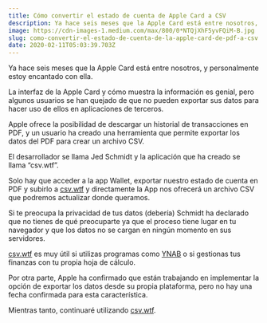 ```yaml
---
title: Cómo convertir el estado de cuenta de Apple Card a CSV
description: Ya hace seis meses que la Apple Card está entre nosotros, y personalmente estoy encantado con ella.
image: https://cdn-images-1.medium.com/max/800/0*NTQjXhF5yvFQiM-B.jpg
slug: como-convertir-el-estado-de-cuenta-de-la-apple-card-de-pdf-a-csv
date: 2020-02-11T05:03:39.703Z
---
```


Ya hace seis meses que la Apple Card está entre nosotros, y personalmente estoy encantado con ella.

La interfaz de la Apple Card y cómo muestra la información es genial, pero algunos usuarios se han quejado de que no pueden exportar sus datos para hacer uso de ellos en aplicaciones de terceros.

Apple ofrece la posibilidad de descargar un historial de transacciones en PDF, y un usuario ha creado una herramienta que permite exportar los datos del PDF para crear un archivo CSV.

El desarrollador se llama Jed Schmidt y la aplicación que ha creado se llama “csv.wtf”.

Solo hay que acceder a la app Wallet, exportar nuestro estado de cuenta en PDF y subirlo a [csv.wtf](https://csv.wtf/apple-card/) y directamente la App nos ofrecerá un archivo CSV que podremos actualizar donde queramos.

Si te preocupa la privacidad de tus datos (debería) Schmidt ha declarado que no tienes de qué preocuparte ya que el proceso tiene lugar en tu navegador y que los datos no se cargan en ningún momento en sus servidores.

[csv.wtf](https://csv.wtf/apple-card/) es muy útil si utilizas programas como [YNAB](https://www.youneedabudget.com) o si gestionas tus finanzas con tu propia hoja de cálculo.

Por otra parte, Apple ha confirmado que están trabajando en implementar la opción de exportar los datos desde su propia plataforma, pero no hay una fecha confirmada para esta característica.

Mientras tanto, continuaré utilizando [csv.wtf](https://csv.wtf/apple-card/).
